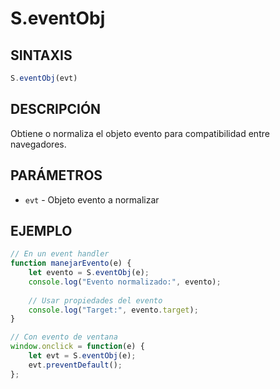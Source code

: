 # S.eventObj

## SINTAXIS
```javascript
S.eventObj(evt)
```

## DESCRIPCIÓN
Obtiene o normaliza el objeto evento para compatibilidad entre navegadores.

## PARÁMETROS
- `evt` - Objeto evento a normalizar

## EJEMPLO
```javascript
// En un event handler
function manejarEvento(e) {
    let evento = S.eventObj(e);
    console.log("Evento normalizado:", evento);
    
    // Usar propiedades del evento
    console.log("Target:", evento.target);
}

// Con evento de ventana
window.onclick = function(e) {
    let evt = S.eventObj(e);
    evt.preventDefault();
};
```